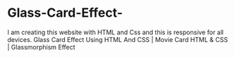 # Glass-Card-Effect-
I am creating this website with HTML and Css and this is responsive for all devices. Glass Card Effect Using HTML And CSS | Movie Card HTML &amp; CSS | Glassmorphism Effect
